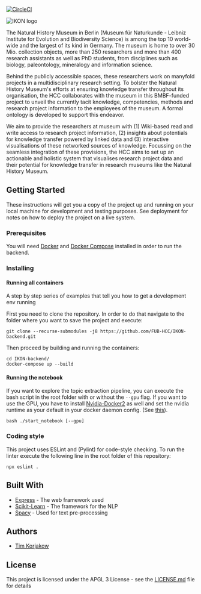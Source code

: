 [![CircleCI](https://circleci.com/gh/FUB-HCC/IKON-backend/tree/master.svg?style=svg)](https://circleci.com/gh/FUB-HCC/IKON-backend/tree/master)

![IKON logo](https://www.mi.fu-berlin.de/en/inf/groups/hcc/projects/ikon/ikon_350.png?width=1300&density=1)

The Natural History Museum in Berlin (Museum für Naturkunde - Leibniz Institute for Evolution and Biodiversity Science) is  among the top 10 world-wide and the largest of its kind in Germany. The museum is home to over 30 Mio. collection objects, more than 250 researchers and more than 400 research assistants as well as PhD students, from disciplines such as biology, paleontology, mineralogy and information science.

Behind the publicly accessible spaces, these researchers work on manyfold projects in a multidisciplinary research setting. To bolster the Natural History Museum's efforts at ensuring knowledge transfer throughout its organisation, the HCC collaborates with the museum in this BMBF-funded project to unveil the currently tacit knowledge, competencies, methods and research project information to the employees of the museum. A formal ontology is developed to support this endeavor.

We aim to provide the researchers at museum with (1) Wiki-based read and write access to research project information, (2) insights about potentials for knowledge transfer powered by linked data and (3) interactive visualisations of these networked sources of knowledge. Focussing on the seamless integration of these provisions, the HCC aims to set up an actionable and holistic system that visualises research project data and their potential for knowledge transfer in research museums like the Natural History Museum.

## Getting Started

These instructions will get you a copy of the project up and running on your local machine for development and testing purposes. See deployment for notes on how to deploy the project on a live system.

### Prerequisites

You will need [Docker](https://docs.docker.com/install/) and [Docker Compose](https://docs.docker.com/compose/install/) installed in order to run the backend. 


### Installing

#### Running all containers

A step by step series of examples that tell you how to get a development env running

First you need to clone the repository.
In order to do that navigate to the folder where you want to save the project and execute:

```
git clone --recurse-submodules -j8 https://github.com/FUB-HCC/IKON-backend.git
```

Then proceed by building and running the containers:
```
cd IKON-backend/
docker-compose up --build
```
#### Running the notebook

If you want to explore the topic extraction pipeline, you can execute the bash script in the root folder with or without the ```--gpu``` flag. If you want to use the GPU, you have to install [Nvidia-Docker2](https://github.com/nvidia/nvidia-docker/wiki/Installation-(version-2.0)) as well and set the nvidia runtime as your default in your docker daemon config. (See [this](https://stackoverflow.com/questions/47465696/how-do-i-specify-nvidia-runtime-from-docker-compose-yml)).
```
bash ./start_notebook [--gpu]
```

### Coding style

This project uses ESLint and (Pylint) for code-style checking. 
To run the linter execute the following line in the root folder of this repository:

```
npx eslint .
```

## Built With

* [Express](http://expressjs.com/de/) - The web framework used
* [Scikit-Learn](http://scikit-learn.org/stable/index.html) - The framework for the NLP 
* [Spacy](https://spacy.io/) - Used for text pre-processing


## Authors
* [Tim Korjakow](https://github.com/wittenator)


## License

This project is licensed under the APGL 3 License - see the [LICENSE.md](LICENSE.md) file for details
